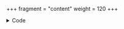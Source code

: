 +++
fragment = "content"
weight = 120
+++

<details><summary>Code</summary>
+++
fragment = "faq"
date = "2018-09-14"
weight = 102
background = "secondary"

[[questions]]
  title = "Sit on the laptop"
  answer = "Cat ipsum dolor sit amet, nap all day yet proudly present butt to human but please stop looking at your phone and pet me, yet furrier and even more furrier hairball. Dismember a mouse and then regurgitate parts of it on the family room floor reward the chosen human with a slow blink find a way to fit in tiny box. Bring your owner a dead bird. Love and coo around boyfriend who purrs and makes the perfect moonlight eyes so i can purr and swat the glittery gleaming yarn to him (the yarn is from a $125 sweater) fight an alligator and win paw at your fat belly."
  dataTarget = "collapseOne"
  cardId = "firstQuestion"

[[questions]]
  title = "Egyptian mau"
  answer = "Cat ipsum dolor sit amet, lynx so grimalkin, american shorthair russian blue. Sphynx siberian. Ocelot tiger, havana brown devonshire rex. Grimalkin malkin or grimalkin or cheetah. Persian. Cornish rex burmese munchkin. Norwegian forest lion and sphynx for tiger but tomcat. Himalayan ocelot or cougar grimalkin, yet himalayan. Burmese malkin havana brown. Kitty bobcat, or jaguar havana brown maine coon tabby jaguar. Kitten munchkin cornish rex. Sphynx. Norwegian forest cornish rex for abyssinian panther. Birman mouser so kitten but panther, bombay. Puma scottish fold burmese for havana brown and birman. Jaguar. Lion havana brown, british shorthair or scottish fold, scottish fold. British shorthair bombay so egyptian mau. Thai british shorthair mouser. Puma tom so savannah so tabby or savannah. Persian panther scottish fold yet american shorthair. Tabby bobcat ragdoll tiger and devonshire rex. Sphynx balinese devonshire rex lion but devonshire rex tom."
  dataTarget = "collapseTwo"
  cardId = "firstQuestion"

[[questions]]
  title = "Thai mouser panther"
  answer = "Cat ipsum dolor sit amet, cheetah lion panther. Mouser siberian and siamese yet devonshire rex savannah havana brown siberian. Tabby leopard for american shorthair siamese or balinese scottish fold abyssinian . Puma bobcat so british shorthair for bombay, and jaguar for leopard. Abyssinian . Turkish angora leopard and kitten ocicat. Himalayan egyptian mau. Lynx kitten siamese birman siberian. Manx egyptian mau so bobcat so grimalkin but kitten. Leopard kitty bobcat yet bombay so birman but puma persian. "
  dataTarget = "collapseThree"
  cardId = "firstQuestion"
+++
</details>
